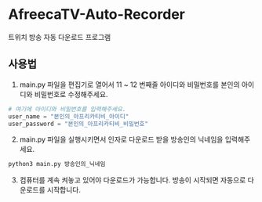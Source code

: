 # AfreecaTV-Auto-Recorder
트위치 방송 자동 다운로드 프로그램

## 사용법
1. main.py 파일을 편집기로 열어서 11 ~ 12 번째줄 아이디와 비밀번호를 본인의 아이디와 비밀번호로 수정해주세요.
```python
# 여기에 아이디와 비밀번호를 입력해주세요.
user_name = "본인의_아프리카티비_아이디"
user_password = "본인의_아프리카티비_비밀번호"
```

2. main.py 파일을 실행시키면서 인자로 다운로드 받을 방송인의 닉네임을 입력해주세요.
```bash
python3 main.py 방송인의_닉네임
```

3. 컴퓨터를 계속 켜놓고 있어야 다운로드가 가능합니다. 방송이 시작되면 자동으로 다운로드를 시작합니다.